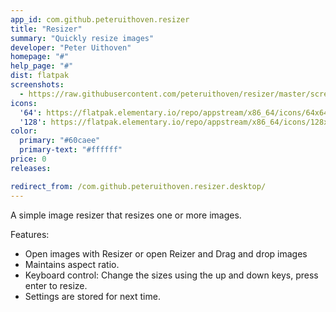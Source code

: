```yaml
---
app_id: com.github.peteruithoven.resizer
title: "Resizer"
summary: "Quickly resize images"
developer: "Peter Uithoven"
homepage: "#"
help_page: "#"
dist: flatpak
screenshots:
  - https://raw.githubusercontent.com/peteruithoven/resizer/master/screenshot-6-image.png
icons:
  '64': https://flatpak.elementary.io/repo/appstream/x86_64/icons/64x64/com.github.peteruithoven.resizer.png
  '128': https://flatpak.elementary.io/repo/appstream/x86_64/icons/128x128/com.github.peteruithoven.resizer.png
color:
  primary: "#60caee"
  primary-text: "#ffffff"
price: 0
releases:

redirect_from: /com.github.peteruithoven.resizer.desktop/
---
```


<p>A simple image resizer that resizes one or more images.</p>
<p>Features:</p>
<ul>
<li>Open images with Resizer or open Reizer and Drag and drop images</li>
<li>Maintains aspect ratio.</li>
<li>Keyboard control: Change the sizes using the up and down keys, press enter to resize.</li>
<li>Settings are stored for next time.</li>
</ul>